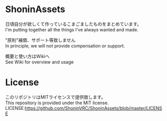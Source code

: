 # ShoninAssets
日頃自分が欲しくて作っているこまごましたものをまとめています。  
I'm putting together all the things I've always wanted and made.

"原則"補償、サポート等致しません  
In principle, we will not provide compensation or support.

概要と使い方はWikiへ  
See Wiki for overview and usage

# License
このリポジトリはMITライセンスで提供致します。  
This repository is provided under the MIT license.  
LICENSE:https://github.com/ShoninVRC/ShoninAssets/blob/master/LICENSE
